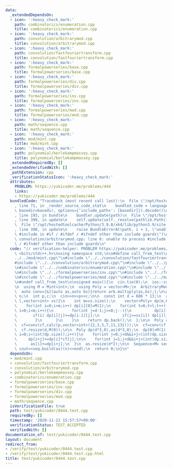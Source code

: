 ```yaml
---
data:
  _extendedDependsOn:
  - icon: ':heavy_check_mark:'
    path: combinatorics/enumeration.cpp
    title: combinatorics/enumeration.cpp
  - icon: ':heavy_check_mark:'
    path: convolution/arbitrarymod.cpp
    title: convolution/arbitrarymod.cpp
  - icon: ':heavy_check_mark:'
    path: convolution/fastfouriertransform.cpp
    title: convolution/fastfouriertransform.cpp
  - icon: ':heavy_check_mark:'
    path: formalpowerseries/base.cpp
    title: formalpowerseries/base.cpp
  - icon: ':heavy_check_mark:'
    path: formalpowerseries/div.cpp
    title: formalpowerseries/div.cpp
  - icon: ':heavy_check_mark:'
    path: formalpowerseries/inv.cpp
    title: formalpowerseries/inv.cpp
  - icon: ':heavy_check_mark:'
    path: formalpowerseries/mod.cpp
    title: formalpowerseries/mod.cpp
  - icon: ':heavy_check_mark:'
    path: math/sequence.cpp
    title: math/sequence.cpp
  - icon: ':heavy_check_mark:'
    path: mod/mint.cpp
    title: mod/mint.cpp
  - icon: ':heavy_check_mark:'
    path: polynomial/berlekampmassey.cpp
    title: polynomial/berlekampmassey.cpp
  _extendedRequiredBy: []
  _extendedVerifiedWith: []
  _pathExtension: cpp
  _verificationStatusIcon: ':heavy_check_mark:'
  attributes:
    PROBLEM: https://yukicoder.me/problems/444
    links:
    - https://yukicoder.me/problems/444
  bundledCode: "Traceback (most recent call last):\n  File \"/opt/hostedtoolcache/Python/3.9.0/x64/lib/python3.9/site-packages/onlinejudge_verify/documentation/build.py\"\
    , line 71, in _render_source_code_stat\n    bundled_code = language.bundle(stat.path,\
    \ basedir=basedir, options={'include_paths': [basedir]}).decode()\n  File \"/opt/hostedtoolcache/Python/3.9.0/x64/lib/python3.9/site-packages/onlinejudge_verify/languages/cplusplus.py\"\
    , line 193, in bundle\n    bundler.update(path)\n  File \"/opt/hostedtoolcache/Python/3.9.0/x64/lib/python3.9/site-packages/onlinejudge_verify/languages/cplusplus_bundle.py\"\
    , line 399, in update\n    self.update(self._resolve(pathlib.Path(included), included_from=path))\n\
    \  File \"/opt/hostedtoolcache/Python/3.9.0/x64/lib/python3.9/site-packages/onlinejudge_verify/languages/cplusplus_bundle.py\"\
    , line 398, in update\n    raise BundleErrorAt(path, i + 1, \"unable to process\
    \ #include in #if / #ifdef / #ifndef other than include guards\")\nonlinejudge_verify.languages.cplusplus_bundle.BundleErrorAt:\
    \ convolution/arbitrarymod.cpp: line 6: unable to process #include in #if / #ifdef\
    \ / #ifndef other than include guards\n"
  code: "// verification-helper: PROBLEM https://yukicoder.me/problems/444\n\n#include\
    \ <bits/stdc++.h>\nusing namespace std;\n\n#define call_from_test\n#include \"\
    ../../mod/mint.cpp\"\n#include \"../../convolution/fastfouriertransform.cpp\"\n\
    #include \"../../convolution/arbitrarymod.cpp\"\n#include \"../../polynomial/berlekampmassey.cpp\"\
    \n#include \"../../combinatorics/enumeration.cpp\"\n#include \"../../formalpowerseries/base.cpp\"\
    \n#include \"../../formalpowerseries/inv.cpp\"\n#include \"../../formalpowerseries/div.cpp\"\
    \n#include \"../../formalpowerseries/mod.cpp\"\n#include \"../../math/sequence.cpp\"\
    \n#undef call_from_test\n\nsigned main(){\n  cin.tie(0);\n  ios::sync_with_stdio(0);\n\
    \n  using M = Mint<int>;\n  using Poly = vector<M>;\n  ArbitraryMod<M> arb;\n\
    \  auto conv=[&](auto as,auto bs){return arb.multiply(as,bs);};\n\n  long long\
    \ n;\n  int p,c;\n  cin>>n>>p>>c;\n\n  const int d = 606 * 13;\n  auto calc=[&](int\
    \ l,vector<int> vs){\n    int m=vs.size();\n    vector<Poly> dp(m,Poly(d));\n\
    \    for(int i=0;i<m;i++) dp[i][0]=M(1);\n    for(int t=0;t<l;t++){\n      for(int\
    \ i=0;i<m;i++){\n        for(int j=d-1;j>=0;j--){\n          dp[i][j]=0;\n   \
    \       if(i) dp[i][j]+=dp[i-1][j];\n          if(j>=vs[i]) dp[i][j]+=dp[i][j-vs[i]];\n\
    \        }\n      }\n    }\n    return dp.back();\n  };\n\n  Poly cf({M(1)});\n\
    \  cf=conv(cf,calc(p,vector<int>({2,3,5,7,11,13})));\n  cf=conv(cf,calc(c,vector<int>({4,6,8,9,10,12})));\n\
    \  cf.resize(d,M(0));\n\n  Poly dp(d*3,0),as(d*3,0);\n  dp[0]=M(1);\n  for(int\
    \ i=0;i<(int)dp.size();i++){\n    for(int j=0;j<d&&i+j<(int)dp.size();j++)\n \
    \     dp[i+j]+=dp[i]*cf[j];\n\n    for(int j=1;j<d&&i+j<(int)dp.size();j++)\n\
    \      as[i]+=dp[i+j];\n  }\n  as.resize(d*2);\n\n  Sequence<M> seq(conv);\n \
    \ cout<<seq.build(as)(n)<<endl;\n  return 0;\n}\n"
  dependsOn:
  - mod/mint.cpp
  - convolution/fastfouriertransform.cpp
  - convolution/arbitrarymod.cpp
  - polynomial/berlekampmassey.cpp
  - combinatorics/enumeration.cpp
  - formalpowerseries/base.cpp
  - formalpowerseries/inv.cpp
  - formalpowerseries/div.cpp
  - formalpowerseries/mod.cpp
  - math/sequence.cpp
  isVerificationFile: true
  path: test/yukicoder/0444.test.cpp
  requiredBy: []
  timestamp: '2020-11-22 15:57:57+09:00'
  verificationStatus: TEST_ACCEPTED
  verifiedWith: []
documentation_of: test/yukicoder/0444.test.cpp
layout: document
redirect_from:
- /verify/test/yukicoder/0444.test.cpp
- /verify/test/yukicoder/0444.test.cpp.html
title: test/yukicoder/0444.test.cpp
---
```

